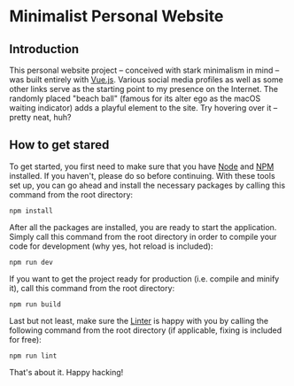 # Minimalist Personal Website

## Introduction

This personal website project – conceived with stark minimalism in mind – was built entirely with [Vue.js](https://vuejs.org). Various social media profiles as well as some other links serve as the starting point to my presence on the Internet. The randomly placed "beach ball" (famous for its alter ego as the macOS waiting indicator) adds a playful element to the site. Try hovering over it – pretty neat, huh?

## How to get stared

To get started, you first need to make sure that you have [Node](https://nodejs.org) and [NPM](https://www.npmjs.com) installed. If you haven't, please do so before continuing. With these tools set up, you can go ahead and install the necessary packages by calling this command from the root directory:

    npm install

After all the packages are installed, you are ready to start the application. Simply call this command from the root directory in order to compile your code for development (why yes, hot reload is included):

    npm run dev

If you want to get the project ready for production (i.e. compile and minify it), call this command from the root directory:

    npm run build

Last but not least, make sure the [Linter](https://www.npmjs.com/package/@eslint/js) is happy with you by calling the following command from the root directory (if applicable, fixing is included for free):

    npm run lint

That's about it. Happy hacking!
